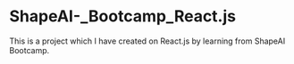 # ShapeAI-_Bootcamp_React.js
This is a project which I have created on React.js by learning from ShapeAI Bootcamp.
